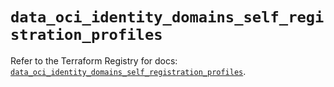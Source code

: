 # `data_oci_identity_domains_self_registration_profiles`

Refer to the Terraform Registry for docs: [`data_oci_identity_domains_self_registration_profiles`](https://registry.terraform.io/providers/oracle/oci/7.19.0/docs/data-sources/identity_domains_self_registration_profiles).
